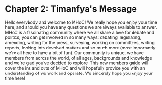 # Chapter 2: Timanfya's Message

Hello everybody and welcome to MHoC! We really
hope you enjoy your time here, and should you have any
questions we are always available to answer. MHoC is a
fascinating community where we all share a love for
debate and politics, you can get involved in so many
ways: debating, legislating, amending, writing for the
press, surveying, working on committees, writing reports,
looking into devolved matters and so much more (most
importantly we're all here to have a bit of fun). Our
community is unique, we have members from across the
world, of all ages, backgrounds and knowledge and
we're glad you've decided to explore. This new members
guide will cover the ins and outs of MHoC and will
hopefully provide you with an understanding of we work
and operate. We sincerely hope you enjoy your time
here!
